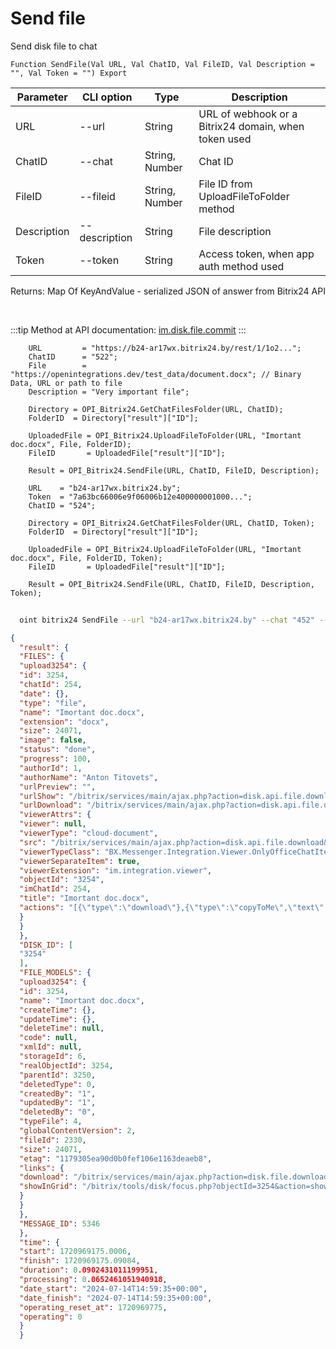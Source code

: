 ﻿---
sidebar_position: 5
---

# Send file
 Send disk file to chat



`Function SendFile(Val URL, Val ChatID, Val FileID, Val Description = "", Val Token = "") Export`

  | Parameter | CLI option | Type | Description |
  |-|-|-|-|
  | URL | --url | String | URL of webhook or a Bitrix24 domain, when token used |
  | ChatID | --chat | String, Number | Chat ID |
  | FileID | --fileid | String, Number | File ID from UploadFileToFolder method |
  | Description | --description | String | File description |
  | Token | --token | String | Access token, when app auth method used |

  
  Returns:  Map Of KeyAndValue - serialized JSON of answer from Bitrix24 API

<br/>

:::tip
Method at API documentation: [im.disk.file.commit](https://dev.1c-bitrix.ru/learning/course/index.php?COURSE_ID=93&LESSON_ID=11485)
:::
<br/>


```bsl title="Code example"
    URL         = "https://b24-ar17wx.bitrix24.by/rest/1/1o2...";
    ChatID      = "522";
    File        = "https://openintegrations.dev/test_data/document.docx"; // Binary Data, URL or path to file
    Description = "Very important file";

    Directory = OPI_Bitrix24.GetChatFilesFolder(URL, ChatID);
    FolderID  = Directory["result"]["ID"];

    UploadedFile = OPI_Bitrix24.UploadFileToFolder(URL, "Imortant doc.docx", File, FolderID);
    FileID       = UploadedFile["result"]["ID"];

    Result = OPI_Bitrix24.SendFile(URL, ChatID, FileID, Description);

    URL    = "b24-ar17wx.bitrix24.by";
    Token  = "7a63bc66006e9f06006b12e400000001000...";
    ChatID = "524";

    Directory = OPI_Bitrix24.GetChatFilesFolder(URL, ChatID, Token);
    FolderID  = Directory["result"]["ID"];

    UploadedFile = OPI_Bitrix24.UploadFileToFolder(URL, "Imortant doc.docx", File, FolderID, Token);
    FileID       = UploadedFile["result"]["ID"];

    Result = OPI_Bitrix24.SendFile(URL, ChatID, FileID, Description, Token);
```



```sh title="CLI command example"
    
  oint bitrix24 SendFile --url "b24-ar17wx.bitrix24.by" --chat "452" --fileid "UploadedFile[result][ID]" --description "Very important file" --token "fe3fa966006e9f06006b12e400000001000..."

```

```json title="Result"
{
  "result": {
  "FILES": {
  "upload3254": {
  "id": 3254,
  "chatId": 254,
  "date": {},
  "type": "file",
  "name": "Imortant doc.docx",
  "extension": "docx",
  "size": 24071,
  "image": false,
  "status": "done",
  "progress": 100,
  "authorId": 1,
  "authorName": "Anton Titovets",
  "urlPreview": "",
  "urlShow": "/bitrix/services/main/ajax.php?action=disk.api.file.download&SITE_ID=s1&humanRE=1&fileId=3254&fileName=%D0%92%D0%B0%D0%B6%D0%BD%D1%8B%D0%B9%20%D0%B4%D0%BE%D0%BA%D1%83%D0%BC%D0%B5%D0%BD%D1%82.docx",
  "urlDownload": "/bitrix/services/main/ajax.php?action=disk.api.file.download&SITE_ID=s1&humanRE=1&fileId=3254&fileName=%D0%92%D0%B0%D0%B6%D0%BD%D1%8B%D0%B9%20%D0%B4%D0%BE%D0%BA%D1%83%D0%BC%D0%B5%D0%BD%D1%82.docx",
  "viewerAttrs": {
  "viewer": null,
  "viewerType": "cloud-document",
  "src": "/bitrix/services/main/ajax.php?action=disk.api.file.download&SITE_ID=s1&humanRE=1&fileId=3254&fileName=%D0%92%D0%B0%D0%B6%D0%BD%D1%8B%D0%B9%20%D0%B4%D0%BE%D0%BA%D1%83%D0%BC%D0%B5%D0%BD%D1%82.docx",
  "viewerTypeClass": "BX.Messenger.Integration.Viewer.OnlyOfficeChatItem",
  "viewerSeparateItem": true,
  "viewerExtension": "im.integration.viewer",
  "objectId": "3254",
  "imChatId": 254,
  "title": "Imortant doc.docx",
  "actions": "[{\"type\":\"download\"},{\"type\":\"copyToMe\",\"text\":\"Save to Bitrix24 Drive\",\"action\":\"BXIM.disk.saveToDiskAction\",\"params\":{\"fileId\":\"3254\"},\"extension\":\"disk.viewer.actions\",\"buttonIconClass\":\"ui-btn-icon-cloud\"}]"
  }
  }
  },
  "DISK_ID": [
  "3254"
  ],
  "FILE_MODELS": {
  "upload3254": {
  "id": 3254,
  "name": "Imortant doc.docx",
  "createTime": {},
  "updateTime": {},
  "deleteTime": null,
  "code": null,
  "xmlId": null,
  "storageId": 6,
  "realObjectId": 3254,
  "parentId": 3250,
  "deletedType": 0,
  "createdBy": "1",
  "updatedBy": "1",
  "deletedBy": "0",
  "typeFile": 4,
  "globalContentVersion": 2,
  "fileId": 2330,
  "size": 24071,
  "etag": "1179305ea90d0b0fef106e1163deaeb8",
  "links": {
  "download": "/bitrix/services/main/ajax.php?action=disk.file.download&SITE_ID=s1&fileId=3254",
  "showInGrid": "/bitrix/tools/disk/focus.php?objectId=3254&action=showObjectInGrid&ncc=1"
  }
  }
  },
  "MESSAGE_ID": 5346
  },
  "time": {
  "start": 1720969175.0006,
  "finish": 1720969175.09084,
  "duration": 0.0902431011199951,
  "processing": 0.0652461051940918,
  "date_start": "2024-07-14T14:59:35+00:00",
  "date_finish": "2024-07-14T14:59:35+00:00",
  "operating_reset_at": 1720969775,
  "operating": 0
  }
  }
```
